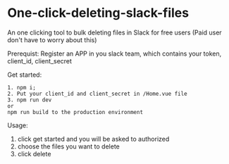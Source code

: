 # One-click-deleting-slack-files
An one clicking tool to bulk deleting files in Slack for free users (Paid user don't have to worry about this)

Prerequist:
Register an APP in you slack team, which contains your token, client_id, client_secret

Get started:
```
1. npm i;
2. Put your client_id and client_secret in /Home.vue file 
3. npm run dev
or
npm run build to the production environment
```

Usage:
1. click get started and you will be asked to authorized
2. choose the files you want to delete
3. click delete
